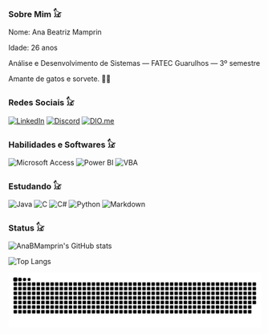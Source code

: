 ### Sobre Mim 𓃠
Nome: Ana Beatriz Mamprin

Idade: 26 anos

Análise e Desenvolvimento de Sistemas — FATEC Guarulhos — 3º semestre

Amante de gatos e sorvete. 🐈‍🍨

### Redes Sociais 𓃠
[![LinkedIn](https://img.shields.io/badge/LinkedIn-000?style=for-the-badge&logo=linkedin&logoColor=0E76A8)](https://www.linkedin.com/in/ana-beatriz-mamprin/)
[![Discord](https://img.shields.io/badge/Discord-000?style=for-the-badge&logo=discord)](https://www.discord.com/channels/@.anabm/)
[![DIO.me](https://img.shields.io/badge/DIO.me-000?style=for-the-badge&logo=dio-me)](https://www.dio.me/users/ana_b_mamprin)

### Habilidades e Softwares 𓃠
![Microsoft Access](https://img.shields.io/badge/Access-000?style=for-the-badge&logo=microsoft-access)
![Power BI](https://img.shields.io/badge/Power_BI-000?style=for-the-badge&logo=power-bi)
![VBA](https://img.shields.io/badge/Visual_Basic-000?style=for-the-badge&logo=visual-basic)

### Estudando 𓃠
![Java](https://img.shields.io/badge/Java-000?style=for-the-badge&logo=java)
![C](https://img.shields.io/badge/C-000?style=for-the-badge&logo=c)
![C#](https://img.shields.io/badge/C%23-000?style=for-the-badge&logo=c-sharp&logoColor=823085)
![Python](https://img.shields.io/badge/Python-000?style=for-the-badge&logo=python)
![Markdown](https://img.shields.io/badge/Markdown-000?style=for-the-badge&logo=markdown)

### Status 𓃠

![AnaBMamprin's GitHub stats](https://github-readme-stats.vercel.app/api?username=AnaBMamprin&theme=nightowl&show_icons=true)

![Top Langs](https://github-readme-stats-git-masterrstaa-rickstaa.vercel.app/api/top-langs/?username=AnaBMamprin&theme=nightowl&show_icons=true)

<picture>
  <source media="(prefers-color-scheme: dark)" srcset="https://raw.githubusercontent.com/mari4souza/mari4souza/output/github-contribution-grid-snake-dark.svg">
  <source media="(prefers-color-scheme: light)" srcset="https://raw.githubusercontent.com/mari4souza/mari4souza/output/github-contribution-grid-snake.svg">
  <img alt="github contribution grid snake animation" src="https://raw.githubusercontent.com/mari4souza/mari4souza/output/github-contribution-grid-snake.svg">
</picture>
